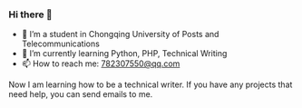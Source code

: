 ### Hi there 👋
- 🔭 I’m a student in Chongqing University of Posts and Telecommunications
- 🌱 I’m currently learning Python, PHP, Technical Writing
- 📫 How to reach me: 782307550@qq.com

Now I am learning how to be a technical writer. If you have any projects that need help, you can send emails to me.

<!--
**RobertCheng-956/RobertCheng-956** is a ✨ _special_ ✨ repository because its `README.md` (this file) appears on your GitHub profile.

Here are some ideas to get you started:

- 👯 I’m looking to collaborate on ...
- 🤔 I’m looking for help with ...
- 💬 Ask me about ...

- 😄 Pronouns: ...
- ⚡ Fun fact: ...
-->
